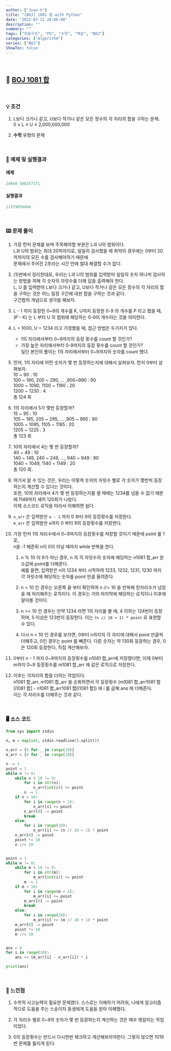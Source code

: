 ```yaml
---
author: ["Jxun-h"]
title: "[BOJ] 1081 합 with Python"
date: "2022-07-22 20:06:00"
description: ""
summary: ""
tags: ["자료구조", "PS", "수학", "백준", "BOJ"]
categories: ["Algorithm"]
series: ["BOJ"]
ShowToc: false
---
```


<br>

## 📌 <a href="https://www.acmicpc.net/problem/1081" target="_blank">BOJ 1081 합</a>

<br>

### 💡 조건

1.  L보다 크거나 같고, U보다 작거나 같은 모든 정수의 각 자리의 합을 구하는 문제.  
    0 ≤ L ≤ U ≤ 2,000,000,000

2.  **수학** 유형의 문제

<br>

### 🔖 예제 및 실행결과

#### 예제

```py
24660 308357171
```

#### 실행결과

```py
11379854844
```

<br>

### ⌨️ 문제 풀이

1.  가장 먼저 문제를 보며 주목해야할 부분은 L과 U의 범위이다.  
    L과 U의 범위는 최대 20억까지로, 일일히 검사했을 때 최악의 경우에는 0부터 20억까지의 모든 수를 검사해야하기 때문에  
    문제에서 주어진 2초라는 시간 안에 절대 해결할 수가 없다.

2.  (1)번에서 정리한대로, 우리는 L과 U의 범위를 입력받아 일일히 숫자 하나씩 검사하는 방법을 피해 각 숫자의 자릿수를 더해 답을 출력해야 한다.  
    L, U 를 입력받아 L보다 크거나 같고, U보다 작거나 같은 모든 정수의 각 자리의 합을 구하는 것은 어느 일정 구간에 대한 합을 구하는 것과 같다.  
    구간합의 개념으로 생각을 해보자.

3.  L - 1 까지 등장한 0~9의 개수를 K, U까지 등장한 0-9 의 개수를 P 라고 했을 때,  
    (P - K) 는 L 부터 U 의 범위에 해당하는 0-9의 개수라는 것을 의미한다.

4.  L = 1000, U = 1234 라고 가정했을 때, 접근 방법은 두가지가 있다.
    -   1의 자리에서부터 0~9까지의 등장 횟수를 count 할 것인가?
    -   가장 높은 자리에서부터 0-9까지의 등장 횟수를 count 할 것인가?  
        일단 본인의 풀이는 1의 자리에서부터 0~9까지의 숫자를 count 했다.

5.  먼저, 1의 자리에 어떤 숫자가 몇 번 등장하는지에 대해서 살펴보자. 먼저 0부터 살펴보자.  
    10 ~ 90 : 10  
    100 ~ 190, 200 ~ 290, ... ,900~990 : 90  
    1000 ~ 1090, 1100 ~ 1190 : 20  
    1200 ~ 1230 : 4  
    총 124 회

6.  1의 자리에서 5가 몇번 등장할까?  
    15 ~ 95 : 10  
    105 ~ 195, 205 ~ 295, ... ,905 ~ 995 : 90  
    1005 ~ 1095, 1105 ~ 1195 : 20  
    1205 ~ 1225 : 3  
    총 123 회

7.  10의 자리에서 4는 몇 번 등장할까?  
    40 ~ 49 : 10  
    140 ~ 149, 240 ~ 249, ..., 940 ~ 949 : 90  
    1040 ~ 1049, 1140 ~ 1149 : 20  
    총 120 회.

8.  여기서 알 수 있는 것은, 우리는 이렇게 숫자의 자릿수 별로 각 숫자가 몇번씩 등장하는지 계산할 수 있다는 것이다.  
    또한, 10의 자리에서 4가 몇 번 등장하는지를 셀 때에는 1234를 넘을 수 없기 때문에 1149까지 세어 120회가 나왔다.  
    이제 소스코드 로직을 따라서 이해하면 쉽다.

9.  `n_arr` 은 입력받은 `n - 1` 까지 0 부터 9의 등장횟수를 저장한다.  
    `m_arr` 은 입력받은 `m`까지 0 부터 9의 등장횟수를 저장한다.

10. 가장 먼저 1의 자리수에서 0~9까지의 등장횟수를 저장할 것이기 때문에 point 를 1로,  
    n을 -1 해준뒤 n이 0이 아닐 때까지 while 반복을 한다.  
    
    1. n % 10 이 9가 아닌 경우, n 의 각 자릿수의 숫자에 해당하는 n1081 합_arr 원소값에 point를 더해준다.  
    예를 들면, 입력받은 n이 1234 부터 시작하여 1233, 1232, 1231, 1230 까지 각 자릿수에 해당하는 숫자를 point 만큼 올려준다.
    
    2. n < 10 인 경우는 오른쪽 끝 부터 확인하여 n //= 10 을 반복해 한자리수가 남았을 때 처리해주는 로직이다. 
    이 경우는 거의 마지막에 해당하는 로직이니 이후에 알아볼 것이다.


    3. n >= 10 인 경우는 만약 1234 라면 1의 자리를 볼 때, 4 이하는 124번이 등장하며, 5 이상은 123번이 등장한다.
    이는 `(n // 10 + 1) * point` 로 표현할 수 있다.


    4. 다시 n < 10 인 경우를 보자면, 0부터 n까지의 각 자리에 대해서 point 만큼씩 더해주고, 0인 경우는 point 를 빼준다.
    다른 숫자는 약 130회 등장하는 경우, 0은 120회 등장한다. 직접 계산해보자.
    

11.  0부터 n - 1 까지 0~9까지의 등장횟수를 n1081 합_arr에 저장했다면, 이제 0부터 m까지 0~9 등장횟수를 m1081 합_arr 에 같은 로직으로 저장한다.

12.  이후는 각자리의 합을 더하는 작업이다.  
    n1081 합_arr, m1081 합_arr 을 순회하면서 각 등장횟수 (m1081 합_arr1081 합[i1081 합] - n1081 합_arr1081 합[i1081 합]) 에 i 를 곱해 ans 에 더해준다.  
    이는 각 자리수를 더해주는 것과 같다.

<br>

### 🖥 소스 코드

```py
from sys import stdin

n, m = map(int, stdin.readline().split())

n_arr = [0 for _ in range(10)]
m_arr = [0 for _ in range(10)]

n -= 1
point = 1
while n != 0:
    while n % 10 != 9:
        for i in str(n):
            n_arr[int(i)] += point
        n -= 1
    if n < 10:
        for i in range(n + 1):
            n_arr[i] += point
        n_arr[0] -= point
        break
    else:
        for i in range(10):
            n_arr[i] += (n // 10 + 1) * point
    n_arr[0] -= point
    point *= 10
    n //= 10


point = 1
while m != 0:
    while m % 10 != 9:
        for i in str(m):
            m_arr[int(i)] += point
        m -= 1
    if m < 10:
        for i in range(m + 1):
            m_arr[i] += point
        m_arr[0] -= point
        break
    else:
        for i in range(10):
            m_arr[i] += (m // 10 + 1) * point
    m_arr[0] -= point
    point *= 10
    m //= 10


ans = 0
for i in range(10):
    ans += (m_arr[i] - n_arr[i]) * i

print(ans)
```

<br>

### 💾 느낀점

1.  수학적 사고능력이 필요한 문제였다. 스스로는 이해하기 어려워, 나에게 알고리즘 적으로 도움을 주는 스승이자 동생에게 도움을 받아 이해했다.

2.  각 자리수 별로 0~9의 숫자가 몇 번 등장하는지 계산하는 것은 매우 헷갈리는 작업이었다.

3.  0의 등장횟수는 반드시 다시한번 체크하고 계산해보아야한다. 그렇지 않으면 1019 번 문제를 틀리게 된다.